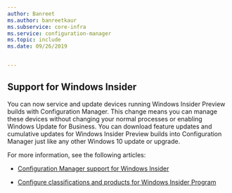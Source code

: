 ```yaml
---
author: Banreet
ms.author: banreetkaur
ms.subservice: core-infra
ms.service: configuration-manager
ms.topic: include
ms.date: 09/26/2019


---
```


## <a name="bkmk_wifb"></a> Support for Windows Insider

<!--3556023-->

You can now service and update devices running Windows Insider Preview builds with Configuration Manager. This change means you can manage these devices without changing your normal processes or enabling Windows Update for Business. You can download feature updates and cumulative updates for Windows Insider Preview builds into Configuration Manager just like any other Windows 10 update or upgrade.

For more information, see the following articles:

- [Configuration Manager support for Windows Insider](../../../../plan-design/configs/support-for-windows-10.md#support-for-windows-insider)

- [Configure classifications and products for Windows Insider Program](../../../../../sum/get-started/configure-classifications-and-products.md#bkmk_WIfB)
